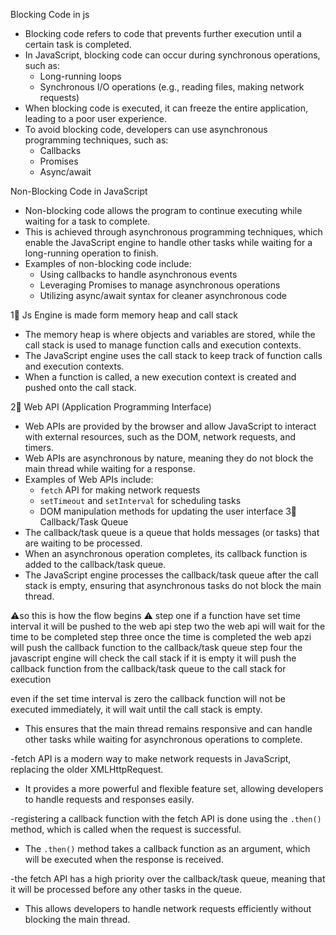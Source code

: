 Blocking Code in js
- Blocking code refers to code that prevents further execution until a certain task is completed.
- In JavaScript, blocking code can occur during synchronous operations, such as:
  - Long-running loops
  - Synchronous I/O operations (e.g., reading files, making network requests)
- When blocking code is executed, it can freeze the entire application, leading to a poor user experience.
- To avoid blocking code, developers can use asynchronous programming techniques, such as:
  - Callbacks
  - Promises
  - Async/await

Non-Blocking Code in JavaScript
- Non-blocking code allows the program to continue executing while waiting for a task to complete.
- This is achieved through asynchronous programming techniques, which enable the JavaScript engine to handle other tasks while waiting for a long-running operation to finish.
- Examples of non-blocking code include:
  - Using callbacks to handle asynchronous events
  - Leveraging Promises to manage asynchronous operations
  - Utilizing async/await syntax for cleaner asynchronous code


1💫  Js Engine is made form memory heap and call stack
- The memory heap is where objects and variables are stored, while the call stack is used to manage function calls and execution contexts.
- The JavaScript engine uses the call stack to keep track of function calls and execution contexts.
- When a function is called, a new execution context is created and pushed onto the call stack.

2💫  Web API (Application Programming Interface)
- Web APIs are provided by the browser and allow JavaScript to interact with external resources, such as the DOM, network requests, and timers.
- Web APIs are asynchronous by nature, meaning they do not block the main thread while waiting for a response.
- Examples of Web APIs include:
  - `fetch` API for making network requests
  - `setTimeout` and `setInterval` for scheduling tasks
  - DOM manipulation methods for updating the user interface
3💫  Callback/Task Queue
- The callback/task queue is a queue that holds messages (or tasks) that are waiting to be processed.
- When an asynchronous operation completes, its callback function is added to the callback/task queue.
- The JavaScript engine processes the callback/task queue after the call stack is empty, ensuring that asynchronous tasks do not block the main thread.


⚠️so this is how the flow begins ⚠️
step one if a function have set time interval it will be pushed to the web api
step two the web api will wait for the time to be completed
step three once the time is completed the web apzi will push the callback function to the callback/task queue
step four the javascript engine will check the call stack if it is empty it will push the callback function from the callback/task queue to the call stack for execution 

even if the set time interval is zero the callback function will not be executed immediately, it will wait until the call stack is empty.
- This ensures that the main thread remains responsive and can handle other tasks while waiting for asynchronous operations to complete.

-fetch API is a modern way to make network requests in JavaScript, replacing the older XMLHttpRequest.
- It provides a more powerful and flexible feature set, allowing developers to handle requests and responses easily.

-registering a callback function with the fetch API is done using the `.then()` method, which is called when the request is successful.
- The `.then()` method takes a callback function as an argument, which will be executed when the response is received.

-the fetch API has a high priority over the callback/task queue, meaning that it will be processed before any other tasks in the queue.
- This allows developers to handle network requests efficiently without blocking the main thread.